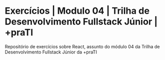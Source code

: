 # Exercícios | Modulo 04 | Trilha de Desenvolvimento Fullstack Júnior | +praTI

Repositório de exercícios sobre React, assunto do módulo 04 da Trilha de Desenvolvimento Fullstack Júnior da +praTI